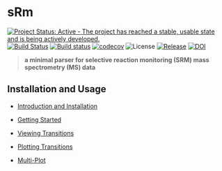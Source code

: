 # sRm

[![Project Status: Active - The project has reached a stable, usable state and is being actively developed.](http://www.repostatus.org/badges/latest/active.svg)](http://www.repostatus.org/#active) [![Build Status](https://travis-ci.org/wilsontom/sRm.svg?branch=master)](https://travis-ci.org/wilsontom/sRm) [![Build status](https://ci.appveyor.com/api/projects/status/hd7toi1bcfxchiua/branch/master?svg=true)](https://ci.appveyor.com/project/wilsontom/srm/branch/master) [![codecov](https://codecov.io/gh/wilsontom/sRm/branch/master/graph/badge.svg)](https://codecov.io/gh/wilsontom/sRm) ![License](https://img.shields.io/badge/license-GNU%20GPL%20v3.0-blue.svg "GNU GPL v3.0") [![Release](https://img.shields.io/badge/release-0.1.3-orange.svg)](https://github.com/wilsontom/sRm/releases/tag/v0.1.3) [![DOI](https://zenodo.org/badge/63085212.svg)](https://zenodo.org/badge/latestdoi/63085212)


> __a minimal parser for selective reaction monitoring (SRM) mass spectrometry (MS) data__

Installation and Usage
---

- [Introduction and Installation](https://github.com/wilsontom/sRm/wiki/Introduction-&-Installation)

- [Getting Started](https://github.com/wilsontom/sRm/wiki/Getting-Started)

- [Viewing Transitions](https://github.com/wilsontom/sRm/wiki/Viewing-Transitions)

- [Plotting Transitions](https://github.com/wilsontom/sRm/wiki/Plotting-Transitions)

- [Multi-Plot](https://github.com/wilsontom/sRm/wiki/Multi-Plot)
